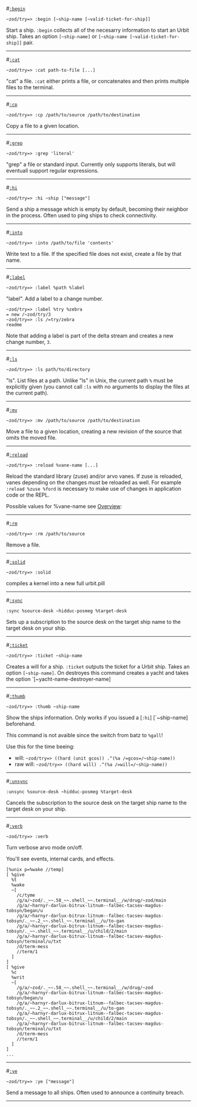 #[`:begin`](#begin)

`~zod/try=> :begin [~ship-name [~valid-ticket-for-ship]]`

Start a ship. `:begin` collects all of the necesarry information to start an Urbit ship. Takes an option `[~ship-name]` or `[~ship-name [~valid-ticket-for-ship]]` pair.

---

#[`:cat`](#cat)

`~zod/try=> :cat path-to-file [...]`

"cat" a file. `:cat` either prints a file, or concatenates and then prints multiple files to the terminal.

---

#[`:cp`](#cp)

`~zod/try=> :cp /path/to/source /path/to/destination`

Copy a file to a given location.

---

#[`:grep`](#grep)

`~zod/try=> :grep 'literal' `

"grep" a file or standard input. Currently only supports literals, but will eventuall support regular expressions.

----

#[`:hi`](#hi)

`~zod/try=> :hi ~ship ["message"]`

Send a ship a message which is empty by default, becoming their neighbor in the process. Often used to ping ships to check connectivity.

---

#[`:into`](#into)

`~zod/try=> :into /path/to/file 'contents'`

Write text to a file. If the specified file does not exist, create a file by that name.

---

#[`:label`](#label)

`~zod/try=> :label %path %label`

"label". Add a label to a change number.
```
~zod/try=> :label %try %zebra
= new /~zod/try/3
~zod/try=> :ls /=try/zebra
readme
```
Note that adding a label is part of the delta stream and creates a new change number, `3`.

---

#[`:ls`](#ls)

`~zod/try=> :ls path/to/directory`

"ls". List files at a path. Unlike "ls" in Unix, the current path `%` must be explicitly given (you cannot call `:ls` with no arguments to display the files at the current path).

---

#[`:mv`](#mv)

`~zod/try=> :mv /path/to/source /path/to/destination`

Move a file to a given location, creating a new revision of the source that omits the moved file.

---

#[`:reload`](#reload)

`~zod/try=> :reload %vane-name [...]`

Reload the standard library (zuse) and/or arvo vanes. If zuse is reloaded, vanes depending on the changes must be reloaded as well. For example `:reload %zuse %ford` is necessary to make use of changes in application code or the REPL.

Possible values for %vane-name see [Overview](overview.md "overview"):

---

#[`:rm`](#rm)

`~zod/try=> :rm /path/to/source`

Remove a file.

---

#[`:solid`](#solid)

`~zod/try=> :solid `

compiles a kernel into a new full urbit.pill

---

#[`:sync`](#sync)

`:sync %source-desk ~hidduc-posmeg %target-desk`

Sets up a subscription to the source desk on the target ship name to the target desk on your ship.

---

#[`:ticket`](#ticket)

`~zod/try=> :ticket ~ship-name`

Creates a will for a ship. `:ticket` outputs the ticket for a Urbit ship. Takes an option `[~ship-name]`.
On destroyes this command creates a yacht and takes the option `[~yacht-name-destroyer-name]

---

#[`:thumb`](#thumb)

`~zod/try=> :thumb ~ship-name`

Show the ships information. Only works if you issued a [`:hi`] [`~ship-name] beforehand.

This command is not avaible since the switch from batz to `%gall`!

Use this for the time beeing:
- will:
  `~zod/try=> ((hard (unit gcos)) .^(%a /=gcos=/~ship-name))`
- raw will:
  `~zod/try=> ((hard will) .^(%a /=will=/~ship-name))`

---

#[`:unsync`](#unsync)

`:unsync %source-desk ~hidduc-posmeg %target-desk`

Cancels the subscription to the source desk on the target ship name to the target desk on your ship.


---

#[`:verb`](#verb)

`~zod/try=> :verb`

Turn verbose arvo mode on/off.

You'll see events, internal cards, and effects.

```
[%unix p=%wake //temp]
[ %give
  %t
  %wake
  ~[
    /c/tyme
    /g/a/~zod/._~~.58_~~.shell_~~.terminal__/w/drug/~zod/main
    /g/a/~harnyr-darlux-bitrux-litnum--falbec-tacsev-magdus-tobsyn/began/u
    /g/a/~harnyr-darlux-bitrux-litnum--falbec-tacsev-magdus-tobsyn/._~~.2_~~.shell_~~.terminal__/u/to-gan
    /g/a/~harnyr-darlux-bitrux-litnum--falbec-tacsev-magdus-tobsyn/._~~.shell_~~.terminal__/u/child/2/main
    /g/a/~harnyr-darlux-bitrux-litnum--falbec-tacsev-magdus-tobsyn/terminal/u/txt
    /d/term-mess
    //term/1
  ]
]
[ %give
  %c
  %writ
  ~[
    /g/a/~zod/._~~.58_~~.shell_~~.terminal__/w/drug/~zod
    /g/a/~harnyr-darlux-bitrux-litnum--falbec-tacsev-magdus-tobsyn/began/u
    /g/a/~harnyr-darlux-bitrux-litnum--falbec-tacsev-magdus-tobsyn/._~~.2_~~.shell_~~.terminal__/u/to-gan
    /g/a/~harnyr-darlux-bitrux-litnum--falbec-tacsev-magdus-tobsyn/._~~.shell_~~.terminal__/u/child/2/main
    /g/a/~harnyr-darlux-bitrux-litnum--falbec-tacsev-magdus-tobsyn/terminal/u/txt
    /d/term-mess
    //term/1
  ]
]
...
```

---

#[`:ye`](#ye)

`~zod/try=> :ye ["message"]`

Send a message to all ships. Often used to announce a continuity breach.

---
